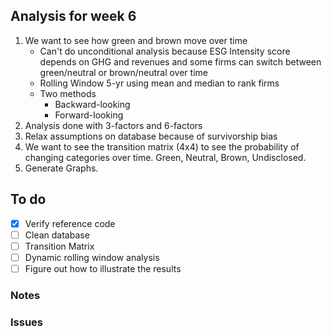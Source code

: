 ## Analysis for week 6
1. We want to see how green and brown move over time
	* Can't do unconditional analysis because ESG Intensity score depends on GHG and revenues and some firms can switch between green/neutral or brown/neutral over time
	* Rolling Window 5-yr using mean and median to rank firms
	* Two methods
		* Backward-looking
		* Forward-looking
2. Analysis done with 3-factors and 6-factors
3. Relax assumptions on database because of survivorship bias
4. We want to see the transition matrix (4x4) to see the probability of changing categories over time. Green, Neutral, Brown, Undisclosed.
5.  Generate Graphs.

## To do
- [x] Verify reference code
- [ ] Clean database
- [ ] Transition Matrix
- [ ] Dynamic rolling window analysis
- [ ] Figure out how to illustrate the results

### Notes

### Issues

